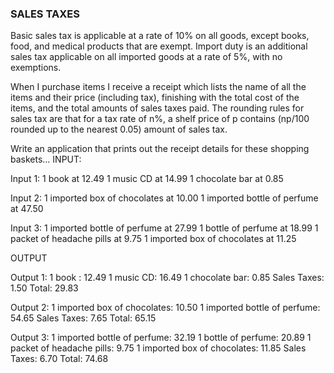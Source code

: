 ### SALES TAXES

Basic sales tax is applicable at a rate of 10% on all goods, except books,
food, and medical products that are exempt. Import duty is an additional
sales tax applicable on all imported goods at a rate of 5%, with no
exemptions.

When I purchase items I receive a receipt which lists the name of all the
items and their price (including tax), finishing with the total cost of
the items, and the total amounts of sales taxes paid. The rounding rules
for sales tax are that for a tax rate of n%, a shelf price of p contains
(np/100 rounded up to the nearest 0.05) amount of sales tax.

Write an application that prints out the receipt details for these
shopping baskets… INPUT:

Input 1: 1 book at 12.49 1 music CD at 14.99 1 chocolate bar at 0.85

Input 2: 1 imported box of chocolates at 10.00 1 imported bottle of
perfume at 47.50

Input 3: 1 imported bottle of perfume at 27.99 1 bottle of perfume at
18.99 1 packet of headache pills at 9.75 1 imported box of chocolates at
11.25

OUTPUT

Output 1: 1 book : 12.49 1 music CD: 16.49 1 chocolate bar: 0.85 Sales
Taxes: 1.50 Total: 29.83

Output 2: 1 imported box of chocolates: 10.50 1 imported bottle of
perfume: 54.65 Sales Taxes: 7.65 Total: 65.15

Output 3: 1 imported bottle of perfume: 32.19 1 bottle of perfume: 20.89 1
packet of headache pills: 9.75 1 imported box of chocolates: 11.85 Sales
Taxes: 6.70 Total: 74.68